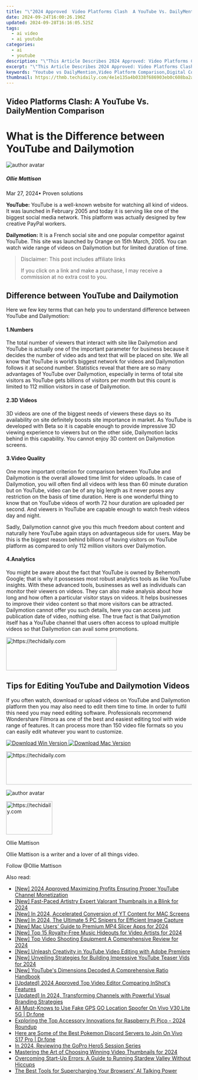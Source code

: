 ```yaml
---
title: "\"2024 Approved  Video Platforms Clash  A YouTube Vs. DailyMention Comparison\""
date: 2024-09-24T16:00:26.196Z
updated: 2024-09-28T16:16:05.525Z
tags:
  - ai video
  - ai youtube
categories:
  - ai
  - youtube
description: "\"This Article Describes 2024 Approved: Video Platforms Clash: A YouTube Vs. DailyMention Comparison\""
excerpt: "\"This Article Describes 2024 Approved: Video Platforms Clash: A YouTube Vs. DailyMention Comparison\""
keywords: "Youtube vs DailyMention,Video Platform Comparison,Digital Content Platforms,Streaming Service Rivalry,Media Sharing Sites Clash,Online Video Competition,Content Hosting Showdown"
thumbnail: https://thmb.techidaily.com/4e1e135a4b0338f686903eb0c608ba2a349e6fad2f1ea5329a35a6ad22caba43.png
---
```


## Video Platforms Clash: A YouTube Vs. DailyMention Comparison

# What is the Difference between YouTube and Dailymotion

![author avatar](https://images.wondershare.com/filmora/article-images/ollie-mattison.jpg)

##### Ollie Mattison

 Mar 27, 2024• Proven solutions

**YouTube:** YouTube is a well-known website for watching all kind of videos. It was launched in February 2005 and today it is serving like one of the biggest social media network. This platform was actually designed by few creative PayPal workers.

**Dailymotion:** It is a French social site and one popular competitor against YouTube. This site was launched by Orange on 15th March, 2005\. You can watch wide range of videos on Dailymotion but for limited duration of time.

>  Disclaimer: This post includes affiliate links
>
>  If you click on a link and make a purchase, I may receive a commission at no extra cost to you.
>

## Difference between YouTube and Dailymotion

 Here we few key terms that can help you to understand difference between YouTube and Dailymotion:

#### 1.Numbers

 The total number of viewers that interact with site like Dailymotion and YouTube is actually one of the important parameter for business because it decides the number of video ads and text that will be placed on site. We all know that YouTube is world’s biggest network for videos and Dailymotion follows it at second number. Statistics reveal that there are so many advantages of YouTube over Dailymotion, especially in terms of total site visitors as YouTube gets billions of visitors per month but this count is limited to 112 million visitors in case of Dailymotion.

#### 2.3D Videos

 3D videos are one of the biggest needs of viewers these days so its availability on site definitely boosts site importance in market. As YouTube is developed with Beta so it is capable enough to provide impressive 3D viewing experience to viewers but on the other side, Dailymotion lacks behind in this capability. You cannot enjoy 3D content on Dailymotion screens.

#### 3.Video Quality

 One more important criterion for comparison between YouTube and Dailymotion is the overall allowed time limit for video uploads. In case of Dailymotion, you will often find all videos with less than 60 minute duration but on YouTube, video can be of any big length as it never poses any restriction on the basis of time duration. Here is one wonderful thing to know that on YouTube videos of worth 72 hour duration are uploaded per second. And viewers in YouTube are capable enough to watch fresh videos day and night.

 Sadly, Dailymotion cannot give you this much freedom about content and naturally here YouTube again stays on advantageous side for users. May be this is the biggest reason behind billions of having visitors on YouTube platform as compared to only 112 million visitors over Dailymotion.

#### 4.Analytics

 You might be aware about the fact that YouTube is owned by Behemoth Google; that is why it possesses most robust analytics tools as like YouTube insights. With these advanced tools, businesses as well as individuals can monitor their viewers on videos. They can also make analysis about how long and how often a particular visitor stays on videos. It helps businesses to improve their video content so that more visitors can be attracted. Dailymotion cannot offer you such details, here you can access just publication date of video, nothing else. The true fact is that Dailymotion itself has a YouTube channel that users often access to upload multiple videos so that Dailymotion can avail some promotions.

<!-- affiliate ads begin -->
<a href="https://aligracehair.sjv.io/c/5597632/1925468/19272" target="_top" id="1925468">
  <img src="//a.impactradius-go.com/display-ad/19272-1925468" border="0" alt="https://techidaily.com" width="300" height="90"/>
</a>
<img height="0" width="0" src="https://aligracehair.sjv.io/i/5597632/1925468/19272" style="position:absolute;visibility:hidden;" border="0" />
<!-- affiliate ads end -->

## Tips for Editing YouTube and Dailymotion Videos

 If you often watch, download or upload videos on YouTube and Dailymotion platform then you may also need to edit them time to time. In order to fulfil this need you may need editing software. Professionals recommend Wondershare Filmora as one of the best and easiest editing tool with wide range of features. It can process more than 150 video file formats so you can easily edit whatever you want to customize.

[![Download Win Version](https://images.wondershare.com/filmora/guide/download-btn-win.jpg) ](https://tools.techidaily.com/wondershare/filmora/download/) [![Download Mac Version](https://images.wondershare.com/filmora/guide/download-btn-mac.jpg) ](https://tools.techidaily.com/wondershare/filmora/download/)

<!-- affiliate ads begin -->
<a href="https://appsumo.8odi.net/c/5597632/2043856/7443" target="_top" id="2043856">
  <img src="//a.impactradius-go.com/display-ad/7443-2043856" border="0" alt="https://techidaily.com" width="728" height="90"/>
</a>
<img height="0" width="0" src="https://appsumo.8odi.net/i/5597632/2043856/7443" style="position:absolute;visibility:hidden;" border="0" />
<!-- affiliate ads end -->

![author avatar](https://images.wondershare.com/filmora/article-images/ollie-mattison.jpg)

<!-- affiliate ads begin -->
<a href="https://aligracehair.sjv.io/c/5597632/2135409/19272" target="_top" id="2135409">
  <img src="//a.impactradius-go.com/display-ad/19272-2135409" border="0" alt="https://techidaily.com" width="125" height="90"/>
</a>
<img height="0" width="0" src="https://aligracehair.sjv.io/i/5597632/2135409/19272" style="position:absolute;visibility:hidden;" border="0" />
<!-- affiliate ads end -->

Ollie Mattison

Ollie Mattison is a writer and a lover of all things video.

Follow @Ollie Mattison

<ins class="adsbygoogle"
     style="display:block"
     data-ad-format="autorelaxed"
     data-ad-client="ca-pub-7571918770474297"
     data-ad-slot="1223367746"></ins>

<ins class="adsbygoogle"
     style="display:block"
     data-ad-client="ca-pub-7571918770474297"
     data-ad-slot="8358498916"
     data-ad-format="auto"
     data-full-width-responsive="true"></ins>

<span class="atpl-alsoreadstyle">Also read:</span>
<div><ul>
<li><a href="https://youtube-zero.techidaily.com/024-approved-maximizing-profits-ensuring-proper-youtube-channel-monetization/"><u>[New] 2024 Approved Maximizing Profits Ensuring Proper YouTube Channel Monetization</u></a></li>
<li><a href="https://youtube-zero.techidaily.com/ast-paced-artistry-expert-valorant-thumbnails-in-a-blink-for-2024/"><u>[New] Fast-Paced Artistry Expert Valorant Thumbnails in a Blink for 2024</u></a></li>
<li><a href="https://facebook-video-footage.techidaily.com/new-in-2024-accelerated-conversion-of-yt-content-for-mac-screens/"><u>[New] In 2024, Accelerated Conversion of YT Content for MAC Screens</u></a></li>
<li><a href="https://screen-recording.techidaily.com/new-in-2024-the-ultimate-5-pc-snipers-for-efficient-image-capture/"><u>[New] In 2024, The Ultimate 5 PC Snipers for Efficient Image Capture</u></a></li>
<li><a href="https://youtube-zero.techidaily.com/ac-users-guide-to-premium-mp4-slicer-apps-for-2024/"><u>[New] Mac Users' Guide to Premium MP4 Slicer Apps for 2024</u></a></li>
<li><a href="https://youtube-zero.techidaily.com/op-15-royalty-free-music-hideouts-for-video-artists-for-2024/"><u>[New] Top 15 Royalty-Free Music Hideouts for Video Artists for 2024</u></a></li>
<li><a href="https://youtube-zero.techidaily.com/op-video-shooting-equipment-a-comprehensive-review-for-2024/"><u>[New] Top Video Shooting Equipment A Comprehensive Review for 2024</u></a></li>
<li><a href="https://youtube-zero.techidaily.com/nleash-creativity-in-youtube-video-editing-with-adobe-premiere/"><u>[New] Unleash Creativity in YouTube Video Editing with Adobe Premiere</u></a></li>
<li><a href="https://youtube-zero.techidaily.com/nveiling-strategies-for-building-impressive-youtube-teaser-vids-for-2024/"><u>[New] Unveiling Strategies for Building Impressive YouTube Teaser Vids for 2024</u></a></li>
<li><a href="https://facebook-record-videos.techidaily.com/new-youtubes-dimensions-decoded-a-comprehensive-ratio-handbook/"><u>[New] YouTube's Dimensions Decoded A Comprehensive Ratio Handbook</u></a></li>
<li><a href="https://vp-tips.techidaily.com/updated-2024-approved-top-video-editor-comparing-inshots-features/"><u>[Updated] 2024 Approved Top Video Editor Comparing InShot's Features</u></a></li>
<li><a href="https://youtube-zero.techidaily.com/ed-in-2024-transforming-channels-with-powerful-visual-branding-strategies/"><u>[Updated] In 2024, Transforming Channels with Powerful Visual Branding Strategies</u></a></li>
<li><a href="https://fake-location.techidaily.com/all-must-knows-to-use-fake-gps-go-location-spoofer-on-vivo-v30-lite-5g-drfone-by-drfone-virtual-android/"><u>All Must-Knows to Use Fake GPS GO Location Spoofer On Vivo V30 Lite 5G | Dr.fone</u></a></li>
<li><a href="https://hardware-tips.techidaily.com/exploring-the-top-accessory-innovations-for-raspberry-pi-pico-2024-roundup/"><u>Exploring the Top Accessory Innovations for Raspberry Pi Pico - 2024 Roundup</u></a></li>
<li><a href="https://change-location.techidaily.com/here-are-some-of-the-best-pokemon-discord-servers-to-join-on-vivo-s17-pro-drfone-by-drfone-virtual-android/"><u>Here are Some of the Best Pokemon Discord Servers to Join On Vivo S17 Pro | Dr.fone</u></a></li>
<li><a href="https://fox-direct.techidaily.com/in-2024-reviewing-the-gopro-hero5-session-series/"><u>In 2024, Reviewing the GoPro Hero5 Session Series</u></a></li>
<li><a href="https://youtube-zero.techidaily.com/ring-the-art-of-choosing-winning-video-thumbnails-for-2024/"><u>Mastering the Art of Choosing Winning Video Thumbnails for 2024</u></a></li>
<li><a href="https://win-solutions.techidaily.com/overcoming-start-up-errors-a-guide-to-running-stardew-valley-without-hiccups/"><u>Overcoming Start-Up Errors: A Guide to Running Stardew Valley Without Hiccups</u></a></li>
<li><a href="https://tech-haven.techidaily.com/the-best-tools-for-supercharging-your-browsers-ai-talking-power/"><u>The Best Tools for Supercharging Your Browsers' AI Talking Power</u></a></li>
</ul></div>

